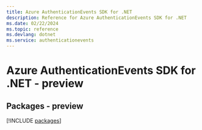 ```yaml
---
title: Azure AuthenticationEvents SDK for .NET
description: Reference for Azure AuthenticationEvents SDK for .NET
ms.date: 02/22/2024
ms.topic: reference
ms.devlang: dotnet
ms.service: authenticationevents
---
```

# Azure AuthenticationEvents SDK for .NET - preview
## Packages - preview
[!INCLUDE [packages](authenticationevents-index.md)]